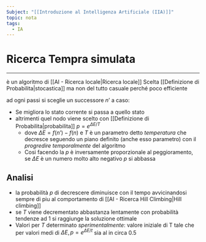 ```yaml
---
Subject: "[[Introduzione al Intelligenza Artificiale (IIA)]]"
topic: nota
tags:
  - IA
---
```


# Ricerca Tempra simulata
---
è un algoritmo di [[AI - Ricerca locale|Ricerca locale]] Scelta [[Definizione di Probabilita|stocastica]] ma non del tutto casuale perché poco efficiente


ad ogni passi si sceglie un successore $n’$ a caso:
- Se migliora lo stato corrente si passa a quello stato
- altrimenti quel nodo viene scelto con [[Definizione di Probabilita|probabilita]] $p = e^{\Delta E/T}$
	- dove $\Delta E = f(n’)-f(n)$ e $T$ è un parametro detto _temperatura_ che decresce seguendo un piano definito (anche esso parametro) con il _progredire temporalmente_  del algoritmo
	- Cosi facendo la $p$ è inversamente proporzionale al peggioramento, se $\Delta E$ è un numero molto alto negativo $p$ si abbassa



## Analisi
- la probabilità  $p$ di decrescere diminuisce con il tempo avvicinandosi sempre di piu al comportamento di [[AI - Ricerca Hill Climbing|Hill climbing]]
- se $T$ viene decrementato abbastanza lentamente con probabilità tendenze ad 1 si raggiunge la soluzione ottimale 
- Valori per $T$ determinato _sperimentalmente_: valore iniziale di T tale che per valori medi di $\Delta E,p=e^{\Delta E / t}$ sia al in circa $0.5$

